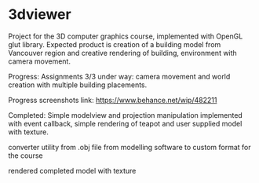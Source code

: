 3dviewer
========
Project for the 3D computer graphics course, implemented with OpenGL glut library. Expected product is creation of a building model from Vancouver region and creative rendering of building, environment with camera movement.

Progress:
Assignments 3/3 under way: camera movement and world creation with multiple building placements.

Progress screenshots link: https://www.behance.net/wip/482211

Completed:
Simple modelview and projection manipulation implemented with event callback, simple rendering of teapot and user supplied model with texture.

converter utility from .obj file from modelling software to custom format for the course

rendered completed model with texture
